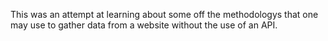 This was an attempt at learning about some off the methodologys that one may use to gather data from a website without the use of an API.
